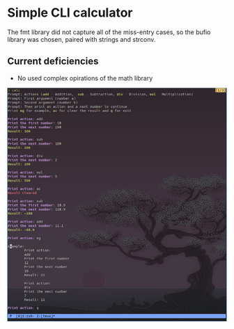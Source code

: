 # Simple CLI calculator

The fmt library did not capture all of the miss-entry cases, so the bufio library was chosen, paired with strings and strconv.

## Current deficiencies

- No used complex opirations of the math library

![preview](/assets/preview.png)
